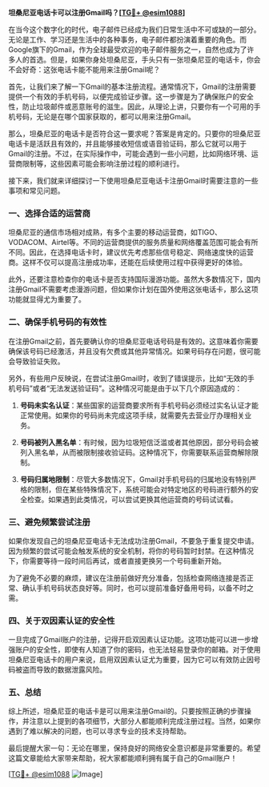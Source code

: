 **坦桑尼亚电话卡可以注册Gmail吗？[[TG💪+ @esim1088](https://t.me/s/esim1088)]**

在当今这个数字化的时代，电子邮件已经成为我们日常生活中不可或缺的一部分。无论是工作、学习还是生活中的各种事务，电子邮件都扮演着重要的角色。而Google旗下的Gmail，作为全球最受欢迎的电子邮件服务之一，自然也成为了许多人的首选。但是，如果你身处坦桑尼亚，手头只有一张坦桑尼亚的电话卡，你会不会好奇：这张电话卡能不能用来注册Gmail呢？

首先，让我们来了解一下Gmail的基本注册流程。通常情况下，Gmail的注册需要提供一个有效的手机号码，以便完成验证步骤。这一步骤是为了确保账户的安全性，防止垃圾邮件或恶意账号的滋生。因此，从理论上讲，只要你有一个可用的手机号码，无论是在哪个国家获取的，都可以用来注册Gmail。

那么，坦桑尼亚的电话卡是否符合这一要求呢？答案是肯定的。只要你的坦桑尼亚电话卡是活跃且有效的，并且能够接收短信或语音验证码，那么它就可以用于Gmail的注册。不过，在实际操作中，可能会遇到一些小问题，比如网络环境、运营商限制等，这些因素可能会影响注册过程的顺利进行。

接下来，我们就来详细探讨一下使用坦桑尼亚电话卡注册Gmail时需要注意的一些事项和常见问题。

### 一、选择合适的运营商

坦桑尼亚的通信市场相对成熟，有多个主要的移动运营商，如TIGO、VODACOM、Airtel等。不同的运营商提供的服务质量和网络覆盖范围可能会有所不同。因此，在选择电话卡时，建议优先考虑那些信号稳定、网络速度快的运营商。这样不仅可以提高注册成功率，还能在后续使用过程中获得更好的体验。

此外，还要注意检查你的电话卡是否支持国际漫游功能。虽然大多数情况下，国内注册Gmail不需要考虑漫游问题，但如果你计划在国外使用这张电话卡，那么这项功能就显得尤为重要了。

### 二、确保手机号码的有效性

在注册Gmail之前，首先要确认你的坦桑尼亚电话号码是有效的。这意味着你需要确保该号码已经激活，并且没有欠费或其他异常情况。如果号码存在问题，很可能会导致验证失败。

另外，有些用户反映说，在尝试注册Gmail时，收到了错误提示，比如“无效的手机号码”或者“无法发送验证码”。这种情况可能是由于以下几个原因造成的：

1. **号码未实名认证**：某些国家的运营商要求所有手机号码必须经过实名认证才能正常使用。如果你的号码尚未完成这项手续，就需要先去营业厅办理相关业务。
   
2. **号码被列入黑名单**：有时候，因为垃圾短信泛滥或者其他原因，部分号码会被列入黑名单，从而被限制接收验证码。这种情况下，你需要联系运营商解除限制。

3. **号码归属地限制**：尽管大多数情况下，Gmail对手机号码的归属地没有特别严格的限制，但在某些特殊情况下，系统可能会对特定地区的号码进行额外的安全检查。如果遇到此类情况，可以尝试更换其他运营商的号码试试看。

### 三、避免频繁尝试注册

如果你发现自己的坦桑尼亚电话卡无法成功注册Gmail，不要急于重复提交申请。因为频繁的尝试可能会触发系统的安全机制，将你的号码暂时封禁。在这种情况下，你需要等待一段时间后再试，或者直接更换另一个号码重新开始。

为了避免不必要的麻烦，建议在注册前做好充分准备，包括检查网络连接是否正常、确认手机号码状态良好等。同时，也可以提前准备好备用号码，以备不时之需。

### 四、关于双因素认证的安全性

一旦完成了Gmail账户的注册，记得开启双因素认证功能。这项功能可以进一步增强账户的安全性，即使有人知道了你的密码，也无法轻易登录你的邮箱。对于使用坦桑尼亚电话卡的用户来说，启用双因素认证尤为重要，因为它可以有效防止因号码被盗而导致的数据泄露风险。

### 五、总结

综上所述，坦桑尼亚的电话卡是可以用来注册Gmail的。只要按照正确的步骤操作，并注意以上提到的各项细节，大部分人都能顺利完成注册过程。当然，如果你遇到了难以解决的问题，也可以寻求专业的技术支持帮助。

最后提醒大家一句：无论在哪里，保持良好的网络安全意识都是非常重要的。希望这篇文章能给大家带来帮助，祝大家都能顺利拥有属于自己的Gmail账户！

[[TG💪+ @esim1088](https://t.me/s/esim1088) ![Image](https://i.postimg.cc/4NQfJmqS/Snipaste-2025-05-13-00-14-12.png)]